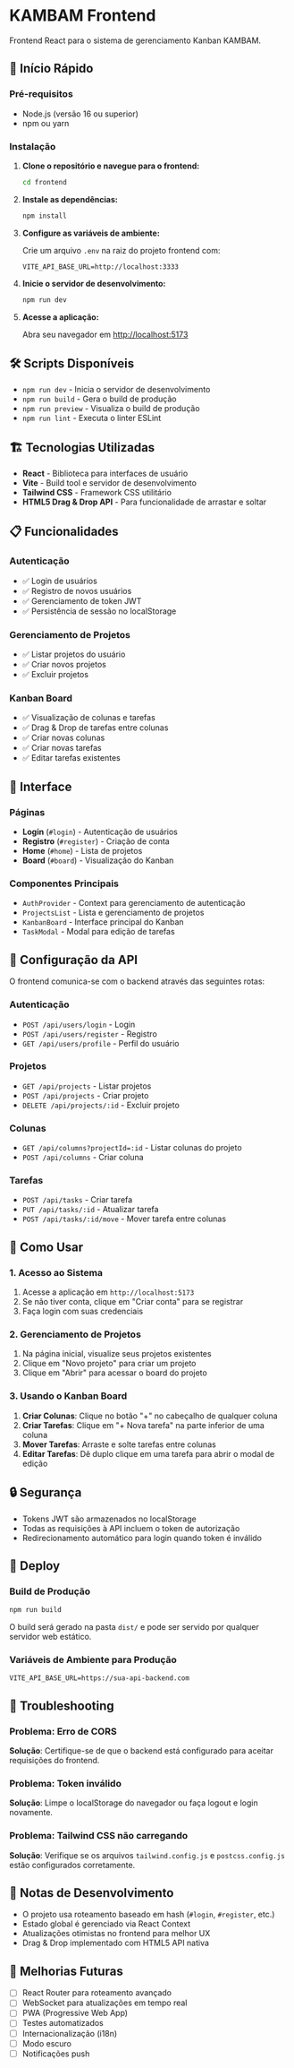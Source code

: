 # KAMBAM Frontend

Frontend React para o sistema de gerenciamento Kanban KAMBAM.

## 🚀 Início Rápido

### Pré-requisitos
- Node.js (versão 16 ou superior)
- npm ou yarn

### Instalação

1. **Clone o repositório e navegue para o frontend:**
   ```bash
   cd frontend
   ```

2. **Instale as dependências:**
   ```bash
   npm install
   ```

3. **Configure as variáveis de ambiente:**
   
   Crie um arquivo `.env` na raiz do projeto frontend com:
   ```env
   VITE_API_BASE_URL=http://localhost:3333
   ```

4. **Inicie o servidor de desenvolvimento:**
   ```bash
   npm run dev
   ```

5. **Acesse a aplicação:**
   
   Abra seu navegador em [http://localhost:5173](http://localhost:5173)

## 🛠️ Scripts Disponíveis

- `npm run dev` - Inicia o servidor de desenvolvimento
- `npm run build` - Gera o build de produção
- `npm run preview` - Visualiza o build de produção
- `npm run lint` - Executa o linter ESLint

## 🏗️ Tecnologias Utilizadas

- **React** - Biblioteca para interfaces de usuário
- **Vite** - Build tool e servidor de desenvolvimento
- **Tailwind CSS** - Framework CSS utilitário
- **HTML5 Drag & Drop API** - Para funcionalidade de arrastar e soltar

## 📋 Funcionalidades

### Autenticação
- ✅ Login de usuários
- ✅ Registro de novos usuários
- ✅ Gerenciamento de token JWT
- ✅ Persistência de sessão no localStorage

### Gerenciamento de Projetos
- ✅ Listar projetos do usuário
- ✅ Criar novos projetos
- ✅ Excluir projetos

### Kanban Board
- ✅ Visualização de colunas e tarefas
- ✅ Drag & Drop de tarefas entre colunas
- ✅ Criar novas colunas
- ✅ Criar novas tarefas
- ✅ Editar tarefas existentes

## 🎨 Interface

### Páginas
- **Login** (`#login`) - Autenticação de usuários
- **Registro** (`#register`) - Criação de conta
- **Home** (`#home`) - Lista de projetos
- **Board** (`#board`) - Visualização do Kanban

### Componentes Principais
- `AuthProvider` - Context para gerenciamento de autenticação
- `ProjectsList` - Lista e gerenciamento de projetos
- `KanbanBoard` - Interface principal do Kanban
- `TaskModal` - Modal para edição de tarefas

## 🔧 Configuração da API

O frontend comunica-se com o backend através das seguintes rotas:

### Autenticação
- `POST /api/users/login` - Login
- `POST /api/users/register` - Registro
- `GET /api/users/profile` - Perfil do usuário

### Projetos
- `GET /api/projects` - Listar projetos
- `POST /api/projects` - Criar projeto
- `DELETE /api/projects/:id` - Excluir projeto

### Colunas
- `GET /api/columns?projectId=:id` - Listar colunas do projeto
- `POST /api/columns` - Criar coluna

### Tarefas
- `POST /api/tasks` - Criar tarefa
- `PUT /api/tasks/:id` - Atualizar tarefa
- `POST /api/tasks/:id/move` - Mover tarefa entre colunas

## 🎯 Como Usar

### 1. Acesso ao Sistema
1. Acesse a aplicação em `http://localhost:5173`
2. Se não tiver conta, clique em "Criar conta" para se registrar
3. Faça login com suas credenciais

### 2. Gerenciamento de Projetos
1. Na página inicial, visualize seus projetos existentes
2. Clique em "Novo projeto" para criar um projeto
3. Clique em "Abrir" para acessar o board do projeto

### 3. Usando o Kanban Board
1. **Criar Colunas**: Clique no botão "+" no cabeçalho de qualquer coluna
2. **Criar Tarefas**: Clique em "+ Nova tarefa" na parte inferior de uma coluna
3. **Mover Tarefas**: Arraste e solte tarefas entre colunas
4. **Editar Tarefas**: Dê duplo clique em uma tarefa para abrir o modal de edição

## 🔒 Segurança

- Tokens JWT são armazenados no localStorage
- Todas as requisições à API incluem o token de autorização
- Redirecionamento automático para login quando token é inválido

## 🚀 Deploy

### Build de Produção
```bash
npm run build
```

O build será gerado na pasta `dist/` e pode ser servido por qualquer servidor web estático.

### Variáveis de Ambiente para Produção
```env
VITE_API_BASE_URL=https://sua-api-backend.com
```

## 🐛 Troubleshooting

### Problema: Erro de CORS
**Solução**: Certifique-se de que o backend está configurado para aceitar requisições do frontend.

### Problema: Token inválido
**Solução**: Limpe o localStorage do navegador ou faça logout e login novamente.

### Problema: Tailwind CSS não carregando
**Solução**: Verifique se os arquivos `tailwind.config.js` e `postcss.config.js` estão configurados corretamente.

## 📝 Notas de Desenvolvimento

- O projeto usa roteamento baseado em hash (`#login`, `#register`, etc.)
- Estado global é gerenciado via React Context
- Atualizações otimistas no frontend para melhor UX
- Drag & Drop implementado com HTML5 API nativa

## 🔄 Melhorias Futuras

- [ ] React Router para roteamento avançado
- [ ] WebSocket para atualizações em tempo real
- [ ] PWA (Progressive Web App)
- [ ] Testes automatizados
- [ ] Internacionalização (i18n)
- [ ] Modo escuro
- [ ] Notificações push
